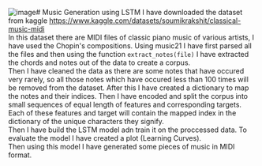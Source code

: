 ![image](https://github.com/ES7/Deep-Learning/assets/95970293/00121f17-0599-4e67-9cbe-0fc58ed12245)# Music Generation using LSTM
I have downloaded the dataset from kaggle https://www.kaggle.com/datasets/soumikrakshit/classical-music-midi </br>
In this dataset there are MIDI files of classic piano music of various artists, I have used the Chopin's compositions.
Using music21 I have first parsed all the files and then using the function `extract_notes(file)` I have extracted the chords and notes out of the data to create a corpus. </br>
Then I have cleaned the data as there are some notes that have occured very rarely, so all those notes which have occured less than 100 times will be removed from the dataset.
After this I have created a dictionary to map the notes and their indices. Then I have encoded and split the corpus into small sequences of equal length of features and corresponding targets. Each of these features and target will contain the mapped index in the dictionary of the unique characters they signify. </br>
Then I have build the LSTM model adn train it on the proccessed data. To evaluate the model I have created a plot (Learning Curves). </br>
Then using this model I have generated some pieces of music in MIDI format.
